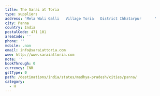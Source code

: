 ```yaml
---
title: The Sarai at Toria
type: suppliers
address: 'Mela Wali Galli   Village Toria   District Chhatarpur      '
city: Panna
country: India
postalCode: 471 101
areaCode: ''
phone: ''
mobile: .nan
email: info@saraiattoria.com
www: http://www.saraiattoria.com
note: ''
bookThrough: 0
currency: INR
gstType: 0
path: /destinations/india/states/madhya-pradesh/cities/panna/
category:
  - H
---
```


